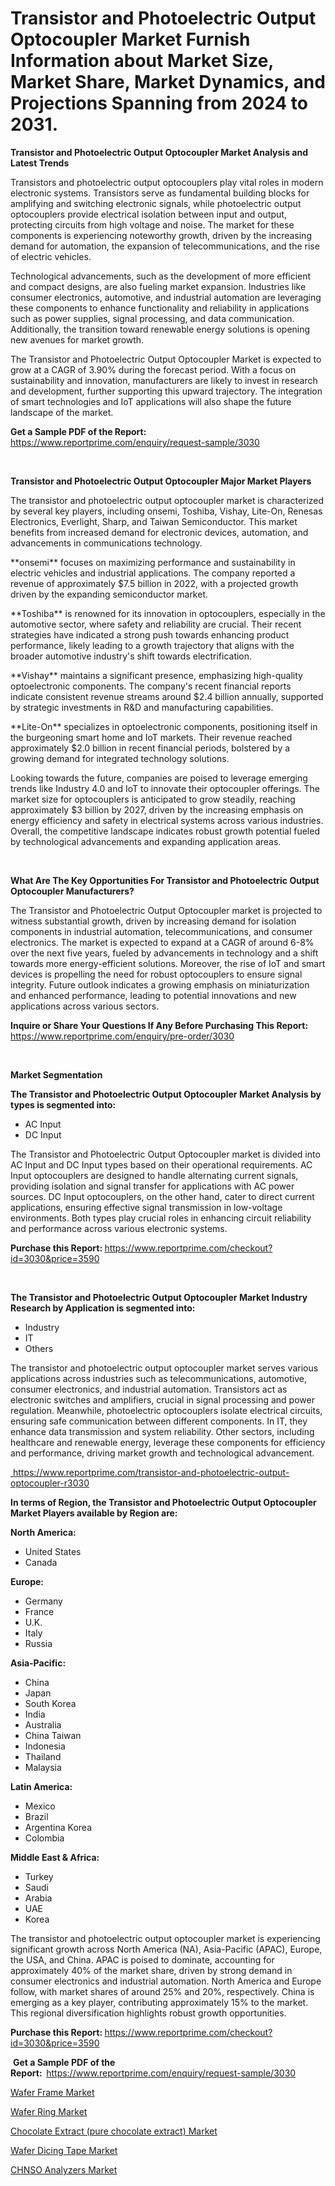 <p><h1>Transistor and Photoelectric Output Optocoupler Market Furnish Information about Market Size, Market Share, Market Dynamics, and Projections Spanning from 2024 to 2031.</h1></p><p><strong>Transistor and Photoelectric Output Optocoupler Market Analysis and Latest Trends</strong></p>
<p><p>Transistors and photoelectric output optocouplers play vital roles in modern electronic systems. Transistors serve as fundamental building blocks for amplifying and switching electronic signals, while photoelectric output optocouplers provide electrical isolation between input and output, protecting circuits from high voltage and noise. The market for these components is experiencing noteworthy growth, driven by the increasing demand for automation, the expansion of telecommunications, and the rise of electric vehicles.</p><p>Technological advancements, such as the development of more efficient and compact designs, are also fueling market expansion. Industries like consumer electronics, automotive, and industrial automation are leveraging these components to enhance functionality and reliability in applications such as power supplies, signal processing, and data communication. Additionally, the transition toward renewable energy solutions is opening new avenues for market growth.</p><p>The Transistor and Photoelectric Output Optocoupler Market is expected to grow at a CAGR of 3.90% during the forecast period. With a focus on sustainability and innovation, manufacturers are likely to invest in research and development, further supporting this upward trajectory. The integration of smart technologies and IoT applications will also shape the future landscape of the market.</p></p>
<p><strong>Get a Sample PDF of the Report:&nbsp;</strong> <a href="https://www.reportprime.com/enquiry/request-sample/3030">https://www.reportprime.com/enquiry/request-sample/3030</a></p>
<p>&nbsp;</p>
<p><strong>Transistor and Photoelectric Output Optocoupler Major Market Players</strong></p>
<p><p>The transistor and photoelectric output optocoupler market is characterized by several key players, including onsemi, Toshiba, Vishay, Lite-On, Renesas Electronics, Everlight, Sharp, and Taiwan Semiconductor. This market benefits from increased demand for electronic devices, automation, and advancements in communications technology.</p><p>**onsemi** focuses on maximizing performance and sustainability in electric vehicles and industrial applications. The company reported a revenue of approximately $7.5 billion in 2022, with a projected growth driven by the expanding semiconductor market.</p><p>**Toshiba** is renowned for its innovation in optocouplers, especially in the automotive sector, where safety and reliability are crucial. Their recent strategies have indicated a strong push towards enhancing product performance, likely leading to a growth trajectory that aligns with the broader automotive industry's shift towards electrification.</p><p>**Vishay** maintains a significant presence, emphasizing high-quality optoelectronic components. The company's recent financial reports indicate consistent revenue streams around $2.4 billion annually, supported by strategic investments in R&D and manufacturing capabilities.</p><p>**Lite-On** specializes in optoelectronic components, positioning itself in the burgeoning smart home and IoT markets. Their revenue reached approximately $2.0 billion in recent financial periods, bolstered by a growing demand for integrated technology solutions.</p><p>Looking towards the future, companies are poised to leverage emerging trends like Industry 4.0 and IoT to innovate their optocoupler offerings. The market size for optocouplers is anticipated to grow steadily, reaching approximately $3 billion by 2027, driven by the increasing emphasis on energy efficiency and safety in electrical systems across various industries. Overall, the competitive landscape indicates robust growth potential fueled by technological advancements and expanding application areas.</p></p>
<p>&nbsp;</p>
<p><strong>What Are The Key Opportunities For Transistor and Photoelectric Output Optocoupler Manufacturers?</strong></p>
<p><p>The Transistor and Photoelectric Output Optocoupler market is projected to witness substantial growth, driven by increasing demand for isolation components in industrial automation, telecommunications, and consumer electronics. The market is expected to expand at a CAGR of around 6-8% over the next five years, fueled by advancements in technology and a shift towards more energy-efficient solutions. Moreover, the rise of IoT and smart devices is propelling the need for robust optocouplers to ensure signal integrity. Future outlook indicates a growing emphasis on miniaturization and enhanced performance, leading to potential innovations and new applications across various sectors.</p></p>
<p><strong>Inquire or Share Your Questions If Any Before Purchasing This Report:</strong> <a href="https://www.reportprime.com/enquiry/pre-order/3030">https://www.reportprime.com/enquiry/pre-order/3030</a></p>
<p>&nbsp;</p>
<p><strong>Market Segmentation</strong></p>
<p><strong>The Transistor and Photoelectric Output Optocoupler Market Analysis by types is segmented into:</strong></p>
<p><ul><li>AC Input</li><li>DC Input</li></ul></p>
<p><p>The Transistor and Photoelectric Output Optocoupler market is divided into AC Input and DC Input types based on their operational requirements. AC Input optocouplers are designed to handle alternating current signals, providing isolation and signal transfer for applications with AC power sources. DC Input optocouplers, on the other hand, cater to direct current applications, ensuring effective signal transmission in low-voltage environments. Both types play crucial roles in enhancing circuit reliability and performance across various electronic systems.</p></p>
<p><strong>Purchase this Report:&nbsp;</strong><a href="https://www.reportprime.com/checkout?id=3030&price=3590">https://www.reportprime.com/checkout?id=3030&price=3590</a></p>
<p>&nbsp;</p>
<p><strong>The Transistor and Photoelectric Output Optocoupler Market Industry Research by Application is segmented into:</strong></p>
<p><ul><li>Industry</li><li>IT</li><li>Others</li></ul></p>
<p><p>The transistor and photoelectric output optocoupler market serves various applications across industries such as telecommunications, automotive, consumer electronics, and industrial automation. Transistors act as electronic switches and amplifiers, crucial in signal processing and power regulation. Meanwhile, photoelectric optocouplers isolate electrical circuits, ensuring safe communication between different components. In IT, they enhance data transmission and system reliability. Other sectors, including healthcare and renewable energy, leverage these components for efficiency and performance, driving market growth and technological advancement.</p></p>
<p><a href="https://www.reportprime.com/transistor-and-photoelectric-output-optocoupler-r3030">&nbsp;https://www.reportprime.com/transistor-and-photoelectric-output-optocoupler-r3030</a></p>
<p><strong>In terms of Region, the Transistor and Photoelectric Output Optocoupler Market Players available by Region are:</strong></p>
<p>
    <p> <strong> North America: </strong>
        <ul>
            <li>United States</li>
            <li>Canada</li>
        </ul>
        </p> 
    <p> <strong> Europe: </strong>
        <ul>
            <li>Germany</li>
            <li>France</li>
            <li>U.K.</li>
            <li>Italy</li>
            <li>Russia</li>
        </ul>
        </p> 
    <p> <strong> Asia-Pacific: </strong>
        <ul>
            <li>China</li>
            <li>Japan</li>
            <li>South Korea</li>
            <li>India</li>
            <li>Australia</li>
            <li>China Taiwan</li>
            <li>Indonesia</li>
            <li>Thailand</li>
            <li>Malaysia</li>
        </ul>
        </p> 
    <p> <strong> Latin America: </strong>
        <ul>
            <li>Mexico</li>
            <li>Brazil</li>
            <li>Argentina Korea</li>
            <li>Colombia</li>
        </ul>
        </p> 
    <p> <strong> Middle East & Africa: </strong>
        <ul>
            <li>Turkey</li>
            <li>Saudi</li>
            <li>Arabia</li>
            <li>UAE</li>
            <li>Korea</li>
        </ul>
    </p>
    </p>
<p><p>The transistor and photoelectric output optocoupler market is experiencing significant growth across North America (NA), Asia-Pacific (APAC), Europe, the USA, and China. APAC is poised to dominate, accounting for approximately 40% of the market share, driven by strong demand in consumer electronics and industrial automation. North America and Europe follow, with market shares of around 25% and 20%, respectively. China is emerging as a key player, contributing approximately 15% to the market. This regional diversification highlights robust growth opportunities.</p></p>
<p><strong>Purchase this Report: </strong><a href="https://www.reportprime.com/checkout?id=3030&price=3590">https://www.reportprime.com/checkout?id=3030&price=3590</a></p>
<p>&nbsp;<strong>Get a Sample PDF of the Report:&nbsp;&nbsp;</strong><a href="https://www.reportprime.com/enquiry/request-sample/3030">https://www.reportprime.com/enquiry/request-sample/3030</a></p>
<p><strong></strong></p>
<p><p><a href="https://www.linkedin.com/pulse/global-market-pulse-trends-growth-analysis-wafer-frame-ifs1f?trackingId=qUdmMdpcToWb5OC%2BcLrjEg%3D%3D">Wafer Frame Market</a></p><p><a href="https://www.linkedin.com/pulse/wafer-ring-market-investigation-industry-evolution-forecast-119ke?trackingId=ZFVn8SQoTHOp9SCe8h260Q%3D%3D">Wafer Ring Market</a></p><p><a href="https://issuu.com/reportprime-2/docs/chocolate-extract-pure-chocolate-ex_79b81dfcbd17f6">Chocolate Extract (pure chocolate extract) Market</a></p><p><a href="https://www.linkedin.com/pulse/emerging-trends-wafer-dicing-tape-market-global-outlook-future-hswbf?trackingId=e7yhd%2BB%2FT%2BGI3I4gDgL7uA%3D%3D">Wafer Dicing Tape Market</a></p><p><a href="https://issuu.com/reportprime-2/docs/chnso-analyzers-market-size-2030.pp_ca67f29724ea3d">CHNSO Analyzers Market</a></p></p>